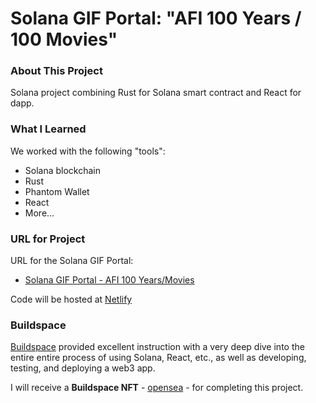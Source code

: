 # Solana GIF Portal: "AFI 100 Years / 100 Movies"

### About This Project

Solana project combining Rust for Solana smart contract and React for dapp.

### What I Learned

We worked with the following "tools":
- Solana blockchain
- Rust
- Phantom Wallet
- React
- More...

### URL for Project

URL for the Solana GIF Portal:
- [Solana GIF Portal - AFI 100 Years/Movies](https://solportal.13z.dev/)

Code will be hosted at [Netlify](netlify)

### Buildspace

[Buildspace](https://buildspace.so) provided excellent instruction with a very deep dive into the entire entire process of using Solana, React, etc., as well as developing, testing, and deploying a web3 app.  

I will receive a **Buildspace NFT** - [opensea](opensea.io/xxxxxxx) - for completing this project.
